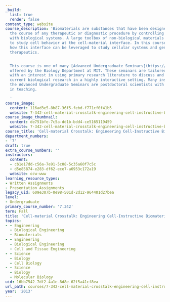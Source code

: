 ```yaml
---
_build:
  list: true
  render: false
content_type: website
course_description: 'Biomaterials are substances that have been designed to direct
  the course of any therapeutic or diagnostic procedure by controlling interactions
  with biological systems. A large toolbox of non-biological materials has been engineered
  to study cell behavior at the cell-material interface. In this course, we will examine
  how this interface can be leveraged to study cellular systems and generate novel
  therapeutics.


  This course is one of many [Advanced Undergraduate Seminars](https://biology.mit.edu/undergraduate/course_listings/advanced_undergraduate_seminars)
  offered by the Biology Department at MIT. These seminars are tailored for students
  with an interest in using primary research literature to discuss and learn about
  current biological research in a highly interactive setting. Many instructors of
  the Advanced Undergraduate Seminars are postdoctoral scientists with a strong interest
  in teaching.

  '
course_image:
  content: 116ad3e5-8b87-36f5-febd-f771cf0f41b5
  website: 7-342-cell-material-crosstalk-engineering-cell-instructive-biomaterials-fall-2013
course_image_thumbnail:
  content: de751bfe-7c5a-dd1b-bdd4-ce5165119459
  website: 7-342-cell-material-crosstalk-engineering-cell-instructive-biomaterials-fall-2013
course_title: 'Cell-material Crosstalk: Engineering Cell-Instructive Biomaterials'
department_numbers:
- '7'
draft: true
extra_course_numbers: ''
instructors:
  content:
  - cb1e17dd-c56a-7e91-5c08-5c35a60f7c5c
  - d5e85874-e283-df62-ece7-a6953c172a19
  website: ocw-www
learning_resource_types:
- Written Assignments
- Presentation Assignments
legacy_uid: 609e307b-0e98-501d-2d12-964401d27bea
level:
- Undergraduate
primary_course_number: '7.342'
term: Fall
title: 'Cell-material Crosstalk: Engineering Cell-Instructive Biomaterials'
topics:
- - Engineering
  - Biological Engineering
  - Biomaterials
- - Engineering
  - Biological Engineering
  - Cell and Tissue Engineering
- - Science
  - Biology
  - Cell Biology
- - Science
  - Biology
  - Molecular Biology
uid: 16bb7542-7df2-4a1e-8d8e-62f5a41cf8ea
url_path: courses/7-342-cell-material-crosstalk-engineering-cell-instructive-biomaterials-fall-2013
year: '2013'
---
```


